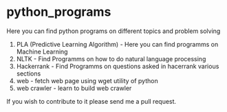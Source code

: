 # python_programs
Here you can find python programs on different topics and problem solving
1. PLA (Predictive Learning Algorithm) - Here you can find programms on Machine Learning
2. NLTK - Find Programms on how to do natural language processing
3. Hackerrank - Find Programms on questions asked in hacerrank various sections
4. web - fetch web page using wget utility of python
5. web crawler - learn to build web crawler

If you wish to contribute to it please send me a pull request.
